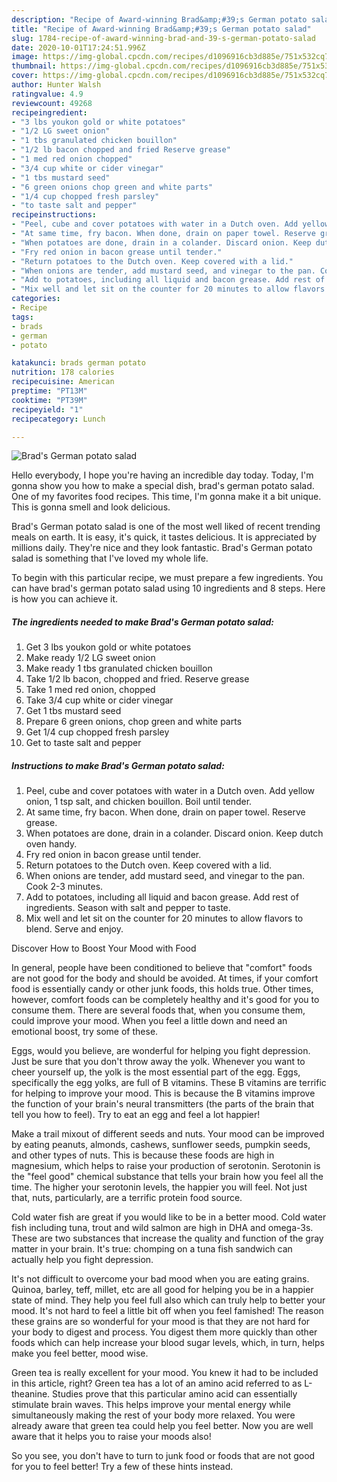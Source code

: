 ```yaml
---
description: "Recipe of Award-winning Brad&amp;#39;s German potato salad"
title: "Recipe of Award-winning Brad&amp;#39;s German potato salad"
slug: 1784-recipe-of-award-winning-brad-and-39-s-german-potato-salad
date: 2020-10-01T17:24:51.996Z
image: https://img-global.cpcdn.com/recipes/d1096916cb3d885e/751x532cq70/brads-german-potato-salad-recipe-main-photo.jpg
thumbnail: https://img-global.cpcdn.com/recipes/d1096916cb3d885e/751x532cq70/brads-german-potato-salad-recipe-main-photo.jpg
cover: https://img-global.cpcdn.com/recipes/d1096916cb3d885e/751x532cq70/brads-german-potato-salad-recipe-main-photo.jpg
author: Hunter Walsh
ratingvalue: 4.9
reviewcount: 49268
recipeingredient:
- "3 lbs youkon gold or white potatoes"
- "1/2 LG sweet onion"
- "1 tbs granulated chicken bouillon"
- "1/2 lb bacon chopped and fried Reserve grease"
- "1 med red onion chopped"
- "3/4 cup white or cider vinegar"
- "1 tbs mustard seed"
- "6 green onions chop green and white parts"
- "1/4 cup chopped fresh parsley"
- "to taste salt and pepper"
recipeinstructions:
- "Peel, cube and cover potatoes with water in a Dutch oven. Add yellow onion, 1 tsp salt, and chicken bouillon. Boil until tender."
- "At same time, fry bacon. When done, drain on paper towel. Reserve grease."
- "When potatoes are done, drain in a colander. Discard onion. Keep dutch oven handy."
- "Fry red onion in bacon grease until tender."
- "Return potatoes to the Dutch oven. Keep covered with a lid."
- "When onions are tender, add mustard seed, and vinegar to the pan. Cook 2-3 minutes."
- "Add to potatoes, including all liquid and bacon grease. Add rest of ingredients. Season with salt and pepper to taste."
- "Mix well and let sit on the counter for 20 minutes to allow flavors to blend. Serve and enjoy."
categories:
- Recipe
tags:
- brads
- german
- potato

katakunci: brads german potato 
nutrition: 178 calories
recipecuisine: American
preptime: "PT13M"
cooktime: "PT39M"
recipeyield: "1"
recipecategory: Lunch

---
```



![Brad&#39;s German potato salad](https://img-global.cpcdn.com/recipes/d1096916cb3d885e/751x532cq70/brads-german-potato-salad-recipe-main-photo.jpg)

Hello everybody, I hope you're having an incredible day today. Today, I'm gonna show you how to make a special dish, brad&#39;s german potato salad. One of my favorites food recipes. This time, I'm gonna make it a bit unique. This is gonna smell and look delicious.

Brad&#39;s German potato salad is one of the most well liked of recent trending meals on earth. It is easy, it's quick, it tastes delicious. It is appreciated by millions daily. They're nice and they look fantastic. Brad&#39;s German potato salad is something that I've loved my whole life.




To begin with this particular recipe, we must prepare a few ingredients. You can have brad&#39;s german potato salad using 10 ingredients and 8 steps. Here is how you can achieve it.

<!--inarticleads1-->

##### The ingredients needed to make Brad&#39;s German potato salad:

1. Get 3 lbs youkon gold or white potatoes
1. Make ready 1/2 LG sweet onion
1. Make ready 1 tbs granulated chicken bouillon
1. Take 1/2 lb bacon, chopped and fried. Reserve grease
1. Take 1 med red onion, chopped
1. Take 3/4 cup white or cider vinegar
1. Get 1 tbs mustard seed
1. Prepare 6 green onions, chop green and white parts
1. Get 1/4 cup chopped fresh parsley
1. Get to taste salt and pepper




<!--inarticleads2-->

##### Instructions to make Brad&#39;s German potato salad:

1. Peel, cube and cover potatoes with water in a Dutch oven. Add yellow onion, 1 tsp salt, and chicken bouillon. Boil until tender.
1. At same time, fry bacon. When done, drain on paper towel. Reserve grease.
1. When potatoes are done, drain in a colander. Discard onion. Keep dutch oven handy.
1. Fry red onion in bacon grease until tender.
1. Return potatoes to the Dutch oven. Keep covered with a lid.
1. When onions are tender, add mustard seed, and vinegar to the pan. Cook 2-3 minutes.
1. Add to potatoes, including all liquid and bacon grease. Add rest of ingredients. Season with salt and pepper to taste.
1. Mix well and let sit on the counter for 20 minutes to allow flavors to blend. Serve and enjoy.




Discover How to Boost Your Mood with Food


In general, people have been conditioned to believe that "comfort" foods are not good for the body and should be avoided. At times, if your comfort food is essentially candy or other junk foods, this holds true. Other times, however, comfort foods can be completely healthy and it's good for you to consume them. There are several foods that, when you consume them, could improve your mood. When you feel a little down and need an emotional boost, try some of these.

Eggs, would you believe, are wonderful for helping you fight depression. Just be sure that you don't throw away the yolk. Whenever you want to cheer yourself up, the yolk is the most essential part of the egg. Eggs, specifically the egg yolks, are full of B vitamins. These B vitamins are terrific for helping to improve your mood. This is because the B vitamins improve the function of your brain's neural transmitters (the parts of the brain that tell you how to feel). Try to eat an egg and feel a lot happier!

Make a trail mixout of different seeds and nuts. Your mood can be improved by eating peanuts, almonds, cashews, sunflower seeds, pumpkin seeds, and other types of nuts. This is because these foods are high in magnesium, which helps to raise your production of serotonin. Serotonin is the "feel good" chemical substance that tells your brain how you feel all the time. The higher your serotonin levels, the happier you will feel. Not just that, nuts, particularly, are a terrific protein food source.

Cold water fish are great if you would like to be in a better mood. Cold water fish including tuna, trout and wild salmon are high in DHA and omega-3s. These are two substances that increase the quality and function of the gray matter in your brain. It's true: chomping on a tuna fish sandwich can actually help you fight depression. 

It's not difficult to overcome your bad mood when you are eating grains. Quinoa, barley, teff, millet, etc are all good for helping you be in a happier state of mind. They help you feel full also which can truly help to better your mood. It's not hard to feel a little bit off when you feel famished! The reason these grains are so wonderful for your mood is that they are not hard for your body to digest and process. You digest them more quickly than other foods which can help increase your blood sugar levels, which, in turn, helps make you feel better, mood wise.

Green tea is really excellent for your mood. You knew it had to be included in this article, right? Green tea has a lot of an amino acid referred to as L-theanine. Studies prove that this particular amino acid can essentially stimulate brain waves. This helps improve your mental energy while simultaneously making the rest of your body more relaxed. You were already aware that green tea could help you feel better. Now you are well aware that it helps you to raise your moods also!

So you see, you don't have to turn to junk food or foods that are not good for you to feel better! Try  a few  of  these  hints  instead.

